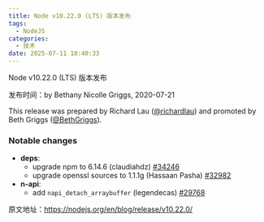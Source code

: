 ```yaml
---
title: Node v10.22.0 (LTS) 版本发布
tags:
  - NodeJS
categories:
  - 技术
date: 2025-07-11 10:40:33
---
```


Node v10.22.0 (LTS) 版本发布

发布时间：by Bethany Nicolle Griggs, 2020-07-21

This release was prepared by Richard Lau ([@richardlau](https://github.com/richardlau)) and promoted by Beth Griggs ([@BethGriggs](https://github.com/bethgriggs)).

### **Notable changes**

* **deps**:
  + upgrade npm to 6.14.6 (claudiahdz) [#34246](https://github.com/nodejs/node/pull/34246)
  + upgrade openssl sources to 1.1.1g (Hassaan Pasha) [#32982](https://github.com/nodejs/node/pull/32982)
* **n-api**:
  + add `napi_detach_arraybuffer` (legendecas) [#29768](https://github.com/nodejs/node/pull/29768)

原文地址：<https://nodejs.org/en/blog/release/v10.22.0/>
